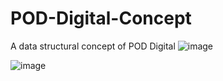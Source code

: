 # POD-Digital-Concept
A data structural concept of POD Digital
![image](https://github.com/MirzaFarly6/POD-Digital-Concept/assets/130896996/1c841388-a5f0-45d0-b3b0-0548ba74654a)

![image](https://github.com/MirzaFarly6/POD-Digital-Concept/assets/130896996/0566480f-6662-4059-a13a-a71c99b26664)
